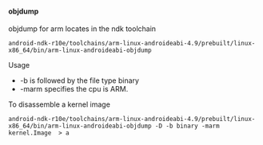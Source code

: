 #### objdump

objdump for arm locates in the ndk toolchain

	android-ndk-r10e/toolchains/arm-linux-androideabi-4.9/prebuilt/linux-x86_64/bin/arm-linux-androideabi-objdump 
Usage

* -b is followed by the file type binary
* -marm specifies the cpu is ARM.

To disassemble a kernel image

	android-ndk-r10e/toolchains/arm-linux-androideabi-4.9/prebuilt/linux-x86_64/bin/arm-linux-androideabi-objdump -D -b binary -marm kernel.Image  > a
